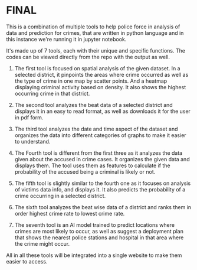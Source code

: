 # FINAL
This is a combination of multiple tools to help police force in analysis of data and prediction for crimes, that are written in python language and in this instance we're running it in jupyter notebook. 

It's made up of 7 tools, each with their unique and specific functions. The codes can be viewed directly from the repo with the output as well. 

1. The first tool is focused on spatial analysis of the given dataset. In a selected district, it pinpoints the areas where crime occurred as well as the type of crime in one map by scatter points. And a heatmap displaying criminal activity based on density. It also shows the highest occurring crime in that district.
   
2. The second tool analyzes the beat data of a selected district and displays it in an easy to read format, as well as downloads it for the user in pdf form.
   
3. The third tool analyzes the date and time aspect of the dataset and organizes the data into different categories of graphs to make it easier to understand.
    
4. The Fourth tool is different from the first three as it analyzes the data given about the accused in crime cases. It organizes the given data and displays them. The tool uses them as features to calculate if the probability of the accused being a criminal is likely or not.
   
5. The fifth tool is slightly similar to the fourth one as it focuses on analysis of victims data info, and displays it. It also predicts the probability of a crime occurring in a selected district.
   
6. The sixth tool analyzes the beat wise data of a district and ranks them in order highest  crime rate to lowest crime rate.
    
7. The seventh tool is an AI model trained to predict locations where crimes are most likely to occur, as well as suggest a deployment plan that shows the nearest police stations and hospital in that area where the crime might occur.
   
All in all these tools will be integrated into a single website to make them easier to access.

